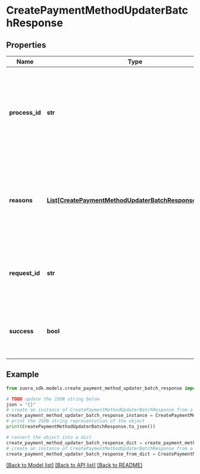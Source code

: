# CreatePaymentMethodUpdaterBatchResponse


## Properties

Name | Type | Description | Notes
------------ | ------------- | ------------- | -------------
**process_id** | **str** | The ID of the running process when the exception occurs. This field is available only if the &#x60;success&#x60; field is &#x60;false&#x60;. | [optional] 
**reasons** | [**List[CreatePaymentMethodUpdaterBatchResponseReasons]**](CreatePaymentMethodUpdaterBatchResponseReasons.md) | The container of the error code and message. This field is available only if the &#x60;success&#x60; field is &#x60;false&#x60;. | [optional] 
**request_id** | **str** | The ID of the request. This field is available only if the &#x60;success&#x60; field is &#x60;false&#x60; | [optional] 
**success** | **bool** | Indicates whether the request to create a PMU batch is sent successfully.  | [optional] 

## Example

```python
from zuora_sdk.models.create_payment_method_updater_batch_response import CreatePaymentMethodUpdaterBatchResponse

# TODO update the JSON string below
json = "{}"
# create an instance of CreatePaymentMethodUpdaterBatchResponse from a JSON string
create_payment_method_updater_batch_response_instance = CreatePaymentMethodUpdaterBatchResponse.from_json(json)
# print the JSON string representation of the object
print(CreatePaymentMethodUpdaterBatchResponse.to_json())

# convert the object into a dict
create_payment_method_updater_batch_response_dict = create_payment_method_updater_batch_response_instance.to_dict()
# create an instance of CreatePaymentMethodUpdaterBatchResponse from a dict
create_payment_method_updater_batch_response_from_dict = CreatePaymentMethodUpdaterBatchResponse.from_dict(create_payment_method_updater_batch_response_dict)
```
[[Back to Model list]](../README.md#documentation-for-models) [[Back to API list]](../README.md#documentation-for-api-endpoints) [[Back to README]](../README.md)


